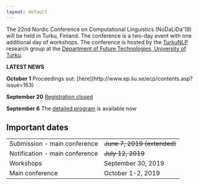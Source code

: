 ```yaml
---
layout: default
---
```


The 22nd Nordic Conference on Computational Linguistics (NoDaLiDa'19) will be held in Turku, Finland. The conference is a two-day event with one additional day of workshops. The conference is hosted by the <a href="https://turkunlp.org">TurkuNLP</a> research group at the <a href="https://tech.utu.fi">Department of Future Technologies, University of Turku</a>.

<!-- Box -->
<div class="box" markdown="1">
  <p><b>LATEST NEWS</b></p>
  <p><b>October 1</b> Proceedings out: [here](http://www.ep.liu.se/ecp/contents.asp?issue=163)</p>
  <p><b>September 20</b> <a href="https://nodalida2019.org/registration.html">Registration closed</a></p>
  <p><b>September 6</b> The <a href="https://nodalida2019.org/program_detailed.html">detailed program</a> is available now</p>
</div>

## Important dates <a id="dates"></a>

<div class="table-wrapper">
  <table>
    <tbody>
      <tr><td>Submission - main conference</td> <td><s> June 7, 2019 (extended)</s></td></tr>
      <tr><td>Notification - main conference</td> <td><s> July 12, 2019 </s></td></tr>
      <tr><td>Workshops</td> <td> September 30, 2019 </td></tr>
      <tr><td>Main conference</td> <td> October 1-2, 2019 </td></tr>
    </tbody>
  </table>
</div>
